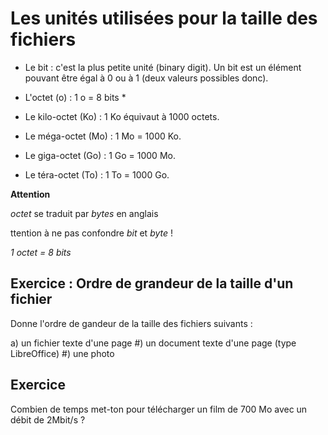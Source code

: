 # Les unités utilisées pour la taille des fichiers

* Le bit : c'est la plus petite unité (binary digit). Un bit est un élément pouvant être égal à 0 ou à 1 (deux valeurs possibles donc).

* L'octet (o) : 1 o = 8 bits *

* Le kilo-octet (Ko) : 1 Ko équivaut à 1000 octets.

* Le méga-octet (Mo) : 1 Mo = 1000 Ko.

* Le giga-octet (Go) : 1 Go = 1000 Mo.

* Le téra-octet (To) : 1 To = 1000 Go.


**Attention**

*octet* se traduit par *bytes* en anglais

ttention à ne pas confondre *bit* et *byte* !

*1 octet = 8 bits*

## Exercice : Ordre de grandeur de la taille d'un fichier

Donne l'ordre de gandeur de la taille des fichiers suivants :

  a) un fichier texte d'une page
  #) un document texte d'une page (type LibreOffice)
  #) une photo

## Exercice

Combien de temps met-ton pour télécharger un film de 700 Mo avec un débit de 2Mbit/s ?
